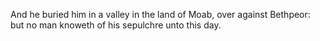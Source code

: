 And he buried him in a valley in the land of Moab, over against Bethpeor: but no man knoweth of his sepulchre unto this day.
